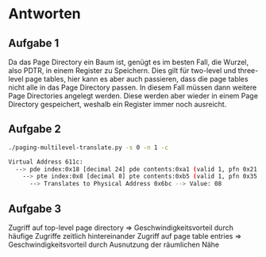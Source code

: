 # Antworten

## Aufgabe 1

Da das Page Directory ein Baum ist, genügt es im besten Fall, die Wurzel, also PDTR, in einem Register zu Speichern. Dies gilt für two-level und three-level page tables, hier kann es aber auch passieren, dass die page tables nicht alle in das Page Directory passen. In diesem Fall müssen dann weitere Page Directories angelegt werden. Diese werden aber wieder in einem Page Directory gespeichert, weshalb ein Register immer noch ausreicht.

## Aufgabe 2

```sh
./paging-multilevel-translate.py -s 0 -n 1 -c

Virtual Address 611c:
  --> pde index:0x18 [decimal 24] pde contents:0xa1 (valid 1, pfn 0x21 [decimal 33])
    --> pte index:0x8 [decimal 8] pte contents:0xb5 (valid 1, pfn 0x35 [decimal 53])
      --> Translates to Physical Address 0x6bc --> Value: 08
```

## Aufgabe 3

Zugriff auf top-level page directory => Geschwindigkeitsvorteil durch häufige Zugriffe zeitlich hintereinander
Zugriff auf page table entries => Geschwindigkeitsvorteil durch Ausnutzung der räumlichen Nähe